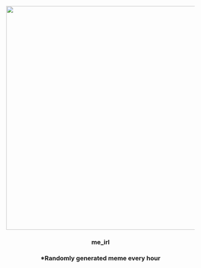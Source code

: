 <p align="center">
        <img src="https://i.redd.it/1twng1y4d4b91.gif" width="600" height="600">
        </p>
        <h3 align="center">me_irl</h3>
        <h3 align="center">*Randomly generated meme every hour</h3>
    